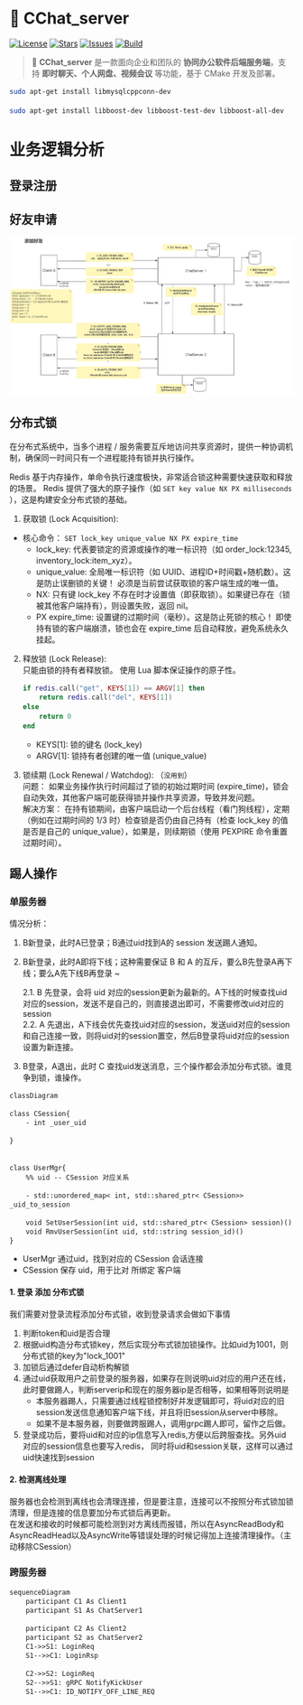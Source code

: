 <!--
 * @Author: star-cs
 * @Date: 2025-06-08 19:05:08
 * @LastEditTime: 2025-06-28 21:40:27
 * @FilePath: /CChat_server/README.md
 * @Description: 
-->
# 🚀 CChat_server

[![License](https://img.shields.io/badge/license-MIT-blue.svg)](LICENSE)
[![Stars](https://img.shields.io/github/stars/star-cs/CChat_server.svg)](https://github.com/star-cs/CChat_server/stargazers)
[![Issues](https://img.shields.io/github/issues/star-cs/CChat_server.svg)](https://github.com/star-cs/CChat_server/issues)
[![Build](https://img.shields.io/badge/build-passing-brightgreen.svg)]()

> 📖 **CChat_server** 是一款面向企业和团队的 **协同办公软件后端服务端**，支持 **即时聊天、个人网盘、视频会议** 等功能，基于 CMake 开发及部署。

```bash
sudo apt-get install libmysqlcppconn-dev

sudo apt-get install libboost-dev libboost-test-dev libboost-all-dev
```


# 业务逻辑分析
## 登录注册


## 好友申请
![好友申请业务](./_img/apply_friend.png)


## 分布式锁
在分布式系统中，当多个进程 / 服务需要互斥地访问共享资源时，提供一种协调机制，确保同一时间只有一个进程能持有锁并执行操作。


Redis 基于内存操作，单命令执行速度极快，非常适合锁这种需要快速获取和释放的场景。
Redis 提供了强大的原子操作（如 `SET key value NX PX milliseconds` ），这是构建安全分布式锁的基础。

1. 获取锁 (Lock Acquisition):  
- 核心命令： `SET lock_key unique_value NX PX expire_time`  
    - lock_key: 代表要锁定的资源或操作的唯一标识符（如 order_lock:12345, inventory_lock:item_xyz）。
    - unique_value: 全局唯一标识符（如 UUID、进程ID+时间戳+随机数）。这是防止误删锁的关键！ 必须是当前尝试获取锁的客户端生成的唯一值。
    - NX: 只有键 lock_key 不存在时才设置值（即获取锁）。如果键已存在（锁被其他客户端持有），则设置失败，返回 nil。
    - PX expire_time: 设置键的过期时间（毫秒）。这是防止死锁的核心！ 即使持有锁的客户端崩溃，锁也会在 expire_time 后自动释放，避免系统永久挂起。

2. 释放锁 (Lock Release):  
只能由锁的持有者释放锁。 使用 Lua 脚本保证操作的原子性。
    ```lua
    if redis.call("get", KEYS[1]) == ARGV[1] then
        return redis.call("del", KEYS[1])
    else
        return 0
    end
    ```
    - KEYS[1]: 锁的键名 (lock_key)
    - ARGV[1]: 锁持有者创建的唯一值 (unique_value)


3. 锁续期 (Lock Renewal / Watchdog):  （`没用到`）  
问题： 如果业务操作执行时间超过了锁的初始过期时间 (expire_time)，锁会自动失效，其他客户端可能获得锁并操作共享资源，导致并发问题。  
解决方案： 在持有锁期间，由客户端启动一个后台线程（看门狗线程），定期（例如在过期时间的 1/3 时）检查锁是否仍由自己持有（检查 lock_key 的值是否是自己的 unique_value），如果是，则续期锁（使用 PEXPIRE 命令重置过期时间）。


## 踢人操作
### 单服务器
情况分析：  
1. B新登录，此时A已登录；B通过uid找到A的 session 发送踢人通知。 
2. B新登录，此时A即将下线；这种需要保证 B 和 A 的互斥，要么B先登录A再下线；要么A先下线B再登录 ~   

    2.1. B 先登录，会将 uid 对应的session更新为最新的。A下线的时候查找uid对应的session，发送不是自己的，则直接退出即可，不需要修改uid对应的session  
    2.2. A 先退出，A下线会优先查找uid对应的session，发送uid对应的session和自己连接一致，则将uid对的session置空，然后B登录将uid对应的session设置为新连接。


3. B登录，A退出，此时 C 查找uid发送消息，三个操作都会添加分布式锁。谁竞争到锁，谁操作。  


```mermaid 
classDiagram

class CSession{
    - int _user_uid

}   


class UserMgr{
    %% uid -- CSession 对应关系 

    - std::unordered_map< int, std::shared_ptr< CSession>> _uid_to_session
    
    void SetUserSession(int uid, std::shared_ptr< CSession> session)()
    void RmvUserSession(int uid, std::string session_id)()
}

```
- UserMgr 通过uid，找到对应的 CSession 会话连接
- CSession 保存 uid，用于比对 所绑定 客户端  

#### 1. 登录 添加 分布式锁
我们需要对登录流程添加分布式锁，收到登录请求会做如下事情
1. 判断token和uid是否合理
2. 根据uid构造分布式锁key，然后实现分布式锁加锁操作。比如uid为1001，则分布式锁的key为"lock_1001"
3. 加锁后通过defer自动析构解锁
4. 通过uid获取用户之前登录的服务器，如果存在则说明uid对应的用户还在线，此时要做踢人，判断serverip和现在的服务器ip是否相等，如果相等则说明是  
    - 本服务器踢人，只需要通过线程锁控制好并发逻辑即可，将uid对应的旧session发送信息通知客户端下线，并且将旧session从server中移除。  
    - 如果不是本服务器，则要做跨服踢人，调用grpc踢人即可，留作之后做。
5. 登录成功后，要将uid和对应的ip信息写入redis,方便以后跨服查找。另外uid对应的session信息也要写入redis， 同时将uid和session关联，这样可以通过uid快速找到session

#### 2. 检测离线处理
服务器也会检测到离线也会清理连接，但是要注意，连接可以不按照分布式锁加锁清理，但是连接的信息要加分布式锁后再更新。    
在发送和接收的时候都可能检测到对方离线而报错，所以在AsyncReadBody和AsyncReadHead以及AsyncWrite等错误处理的时候记得加上连接清理操作。（主动移除CSession）

### 跨服务器

```mermaid
sequenceDiagram
    participant C1 As Client1 
    participant S1 As ChatServer1 

    participant C2 As Client2 
    participant S2 as ChatServer2
    C1->>S1: LoginReq
    S1-->>C1: LoginRsp

    C2->>S2: LoginReq
    S2-->>S1: gRPC NotifyKickUser
    S1-->>C1: ID_NOTIFY_OFF_LINE_REQ
```